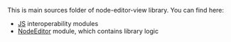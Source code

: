 This is main sources folder of node-editor-view library. You can find here:

* [JS](JS) interoperability modules
* [NodeEditor](NodeEditor) module, which contains library logic
